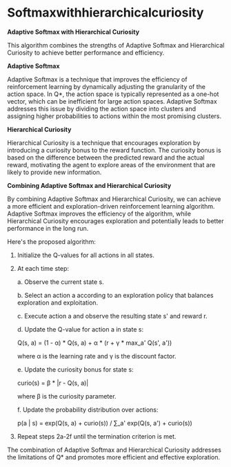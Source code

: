 # Softmaxwithhierarchicalcuriosity
**Adaptive Softmax with Hierarchical Curiosity**

This algorithm combines the strengths of Adaptive Softmax and Hierarchical Curiosity to achieve better performance and efficiency.

**Adaptive Softmax**

Adaptive Softmax is a technique that improves the efficiency of reinforcement learning by dynamically adjusting the granularity of the action space. In Q*, the action space is typically represented as a one-hot vector, which can be inefficient for large action spaces. Adaptive Softmax addresses this issue by dividing the action space into clusters and assigning higher probabilities to actions within the most promising clusters.

**Hierarchical Curiosity**

Hierarchical Curiosity is a technique that encourages exploration by introducing a curiosity bonus to the reward function. The curiosity bonus is based on the difference between the predicted reward and the actual reward, motivating the agent to explore areas of the environment that are likely to provide new information.

**Combining Adaptive Softmax and Hierarchical Curiosity**

By combining Adaptive Softmax and Hierarchical Curiosity, we can achieve a more efficient and exploration-driven reinforcement learning algorithm. Adaptive Softmax improves the efficiency of the algorithm, while Hierarchical Curiosity encourages exploration and potentially leads to better performance in the long run.

Here's the proposed algorithm:

1. Initialize the Q-values for all actions in all states.

2. At each time step:

   a. Observe the current state s.

   b. Select an action a according to an exploration policy that balances exploration and exploitation.

   c. Execute action a and observe the resulting state s' and reward r.

   d. Update the Q-value for action a in state s:

   Q(s, a) = (1 - α) * Q(s, a) + α * (r + γ * max_a' Q(s', a'))

   where α is the learning rate and γ is the discount factor.

   e. Update the curiosity bonus for state s:

   curio(s) = β * |r - Q(s, a)|

   where β is the curiosity parameter.

   f. Update the probability distribution over actions:

   p(a | s) = exp(Q(s, a) + curio(s)) / ∑_a' exp(Q(s, a') + curio(s))

3. Repeat steps 2a-2f until the termination criterion is met.

The combination of Adaptive Softmax and Hierarchical Curiosity addresses the limitations of Q* and promotes more efficient and effective exploration.
